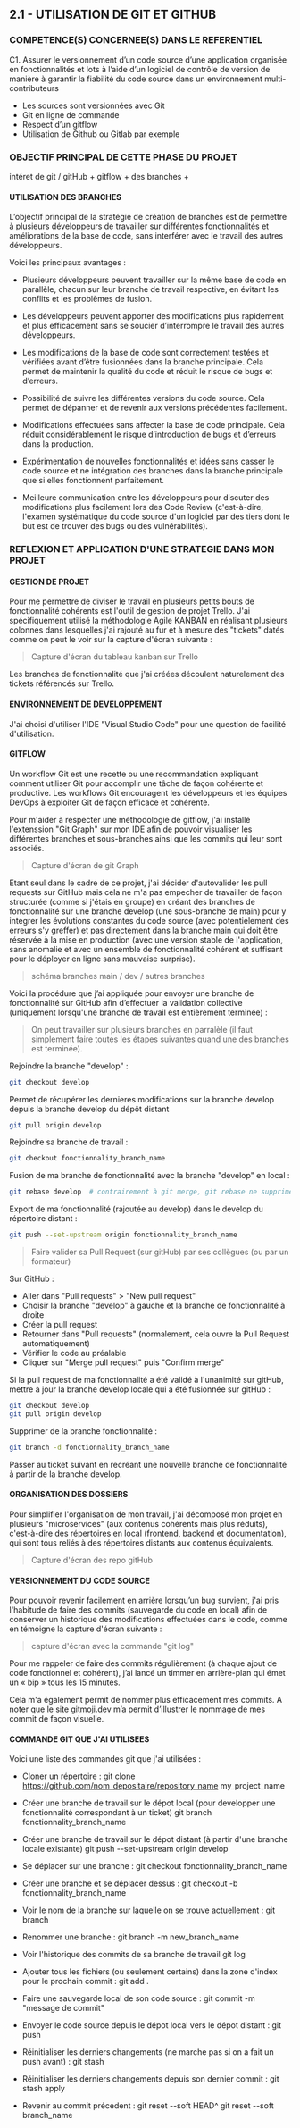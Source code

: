 ## 2.1 - UTILISATION DE GIT ET GITHUB

### COMPETENCE(S) CONCERNEE(S) DANS LE REFERENTIEL

C1. Assurer le versionnement d’un code source d’une application organisée en fonctionnalités et lots à l’aide d’un logiciel de contrôle de version de manière à garantir la fiabilité du code source dans un environnement multi-contributeurs
- Les sources sont versionnées avec Git
- Git en ligne de commande
- Respect d’un gitflow
- Utilisation de Github ou Gitlab par exemple


### OBJECTIF PRINCIPAL DE CETTE PHASE DU PROJET

intéret de git / gitHub + gitflow + des branches +


#### UTILISATION DES BRANCHES

L’objectif principal de la stratégie de création de branches est de permettre à plusieurs développeurs de travailler sur différentes fonctionnalités et améliorations de la base de code, sans interférer avec le travail des autres développeurs.

Voici les principaux avantages :

- Plusieurs développeurs peuvent travailler sur la même base de code en parallèle, chacun sur leur branche de travail respective, en évitant les conflits et les problèmes de fusion.

- Les développeurs peuvent apporter des modifications plus rapidement et plus efficacement sans se soucier d’interrompre le travail des autres développeurs.

- Les modifications de la base de code sont correctement testées et vérifiées avant d’être fusionnées dans la branche principale. Cela permet de maintenir la qualité du code et réduit le risque de bugs et d’erreurs.

- Possibilité de suivre les différentes versions du code source. Cela permet de dépanner et de revenir aux versions précédentes facilement.

- Modifications effectuées sans affecter la base de code principale. Cela réduit considérablement le risque d’introduction de bugs et d’erreurs dans la production.

- Expérimentation de nouvelles fonctionnalités et idées sans casser le code source et ne intégration des branches dans la branche principale que si elles fonctionnent parfaitement.

- Meilleure communication entre les développeurs pour discuter des modifications plus facilement lors des Code Review (c'est-à-dire, l'examen systématique du code source d'un logiciel par des tiers dont le but est de trouver des bugs ou des vulnérabilités).


### REFLEXION ET APPLICATION D'UNE STRATEGIE DANS MON PROJET


#### GESTION DE PROJET

Pour me permettre de diviser le travail en plusieurs petits bouts de fonctionnalité cohérents est l'outil de gestion de projet Trello. J'ai spécifiquement utilisé la méthodologie Agile KANBAN en réalisant plusieurs colonnes dans lesquelles j'ai rajouté au fur et à mesure des "tickets" datés comme on peut le voir sur la capture d'écran suivante :

> Capture d'écran du tableau kanban sur Trello

Les branches de fonctionnalité que j'ai créées découlent naturelement des tickets référencés sur Trello.


#### ENVIRONNEMENT DE DEVELOPPEMENT

J'ai choisi d'utiliser l'IDE "Visual Studio Code" pour une question de facilité d'utilisation.


#### GITFLOW

Un workflow Git est une recette ou une recommandation expliquant comment utiliser Git pour accomplir une tâche de façon cohérente et productive. Les workflows Git encouragent les développeurs et les équipes DevOps à exploiter Git de façon efficace et cohérente.

Pour m'aider à respecter une méthodologie de gitflow, j'ai installé l'extenssion "Git Graph" sur mon IDE afin de pouvoir visualiser les différentes branches et sous-branches ainsi que les commits qui leur sont associés.

> Capture d'écran de git Graph


Etant seul dans le cadre de ce projet, j'ai décider d'autovalider les pull requests sur GitHub mais cela ne m'a pas empecher de travailler de façon structurée (comme si j'étais en groupe) en créant des branches de fonctionnalité sur une branche develop (une sous-branche de main) pour y integrer les évolutions constantes du code source (avec potentielement des erreurs s'y greffer) et pas directement dans la branche main qui doit être réservée à la mise en production (avec une version stable de l'application, sans anomalie et avec un ensemble de fonctionnalité cohérent et suffisant pour le déployer en ligne sans mauvaise surprise).

> schéma branches main / dev / autres branches


Voici la procédure que j’ai appliquée pour envoyer une branche de fonctionnalité sur GitHub afin d’effectuer la validation collective (uniquement lorsqu'une branche de travail est entièrement terminée) :

> On peut travailler sur plusieurs branches en parralèle (il faut simplement faire toutes les étapes suivantes quand une des branches est terminée).

Rejoindre la branche "develop" :
```bash
git checkout develop
```
Permet de récupérer les dernieres modifications sur la branche develop depuis la branche develop du dépôt distant
```bash
git pull origin develop 
```

Rejoindre sa branche de travail :
```bash
git checkout fonctionnality_branch_name
```

Fusion de ma branche de fonctionnalité avec la branche "develop" en local :
```bash
git rebase develop  # contrairement à git merge, git rebase ne supprime pas les commits.
```

Export de ma fonctionnalité (rajoutée au develop) dans le develop du répertoire distant :
```bash
git push --set-upstream origin fonctionnality_branch_name
```

> Faire valider sa Pull Request (sur gitHub) par ses collègues (ou par un formateur)

Sur GitHub :
- Aller dans "Pull requests" > "New pull request"
- Choisir la branche "develop" à gauche et la branche de fonctionnalité à droite
- Créer la pull request
- Retourner dans "Pull requests" (normalement, cela ouvre la Pull Request automatiquement)
- Vérifier le code au préalable
- Cliquer sur "Merge pull request" puis "Confirm merge"


Si la pull request de ma fonctionnalité a été validé à l'unanimité sur gitHub, mettre à jour la branche develop locale qui a été fusionnée sur gitHub :
```bash
git checkout develop
git pull origin develop
```

Supprimer de la branche fonctionnalité :
```bash
git branch -d fonctionnality_branch_name
```

Passer au ticket suivant en recréant une nouvelle branche de fonctionnalité à partir de la branche develop.


#### ORGANISATION DES DOSSIERS


Pour simplifier l'organisation de mon travail, j'ai décomposé mon projet en plusieurs "microservices" (aux contenus cohérents mais plus réduits), c'est-à-dire des répertoires en local (frontend, backend et documentation), qui sont tous reliés à des répertoires distants aux contenus équivalents.

> Capture d'écran des repo gitHub


#### VERSIONNEMENT DU CODE SOURCE

Pour pouvoir revenir facilement en arrière lorsqu’un bug survient, j'ai pris l'habitude de faire des commits (sauvegarde du code en local) afin de conserver un historique des modifications effectuées dans le code, comme en témoigne la capture d'écran suivante :

> capture d'écran avec la commande "git log"


Pour me rappeler de faire des commits régulièrement (à chaque ajout de code fonctionnel et cohérent), j’ai lancé un timmer en arrière-plan qui émet un « bip » tous les 15 minutes.

Cela m'a également permit de nommer plus efficacement mes commits. A noter que le site gitmoji.dev m’a permit d’illustrer le nommage de mes commit de façon visuelle.


#### COMMANDE GIT QUE J'AI UTILISEES

Voici une liste des commandes git que j'ai utilisées : 

- Cloner un répertoire :
git clone https://github.com/nom_depositaire/repository_name my_project_name 


- Créer une branche de travail sur le dépot local (pour developper une fonctionnalité correspondant à un ticket)
git branch fonctionnality_branch_name

- Créer une branche de travail sur le dépot distant (à partir d'une branche locale existante)
git push --set-upstream origin develop

- Se déplacer sur une branche :
git checkout fonctionnality_branch_name

- Créer une branche et se déplacer dessus :
git checkout -b fonctionnality_branch_name

- Voir le nom de la branche sur laquelle on se trouve actuellement :
git branch

- Renommer une branche :
git branch -m new_branch_name

- Voir l'historique des commits de sa branche de travail
git log


- Ajouter tous les fichiers (ou seulement certains) dans la zone d'index pour le prochain commit :
git add .

- Faire une sauvegarde local de son code source :
git commit -m "message de commit"

- Envoyer le code source depuis le dépot local vers le dépot distant :
git push

- Réinitialiser les derniers changements (ne marche pas si on a fait un push avant) :
git stash

- Réinitialiser les derniers changements depuis son dernier commit :
git stash apply

- Revenir au commit précedent :
git reset --soft HEAD^
git reset --soft branch_name

